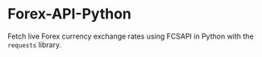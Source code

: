 # Forex-API-Python
Fetch live Forex currency exchange rates using FCSAPI in Python with the `requests` library.
